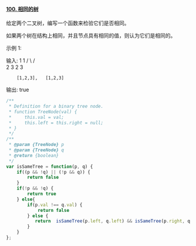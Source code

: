 #### [100. 相同的树](https://leetcode-cn.com/problems/same-tree/)

给定两个二叉树，编写一个函数来检验它们是否相同。

如果两个树在结构上相同，并且节点具有相同的值，则认为它们是相同的。

示例 1:

输入:       1         1
          / \       / \
         2   3     2   3

        [1,2,3],   [1,2,3]

输出: true





```javascript
/**
 * Definition for a binary tree node.
 * function TreeNode(val) {
 *     this.val = val;
 *     this.left = this.right = null;
 * }
 */
/**
 * @param {TreeNode} p
 * @param {TreeNode} q
 * @return {boolean}
 */
var isSameTree = function(p, q) {
    if((p && !q) || (!p && q)) {
        return false
    }
    if(!p && !q) {
        return true
    } else{
        if(p.val !== q.val) {
            return false
        } else {
           return  isSameTree(p.left, q.left) && isSameTree(p.right, q.right)
        }
    }
};
```

